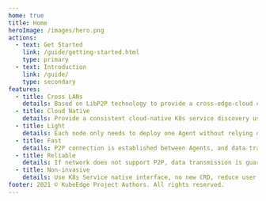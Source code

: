 ```yaml
---
home: true
title: Home
heroImage: /images/hero.png
actions:
  - text: Get Started
    link: /guide/getting-started.html
    type: primary
  - text: Introduction
    link: /guide/
    type: secondary
features:
  - title: Cross LANs
    details: Based on LibP2P technology to provide a cross-edge-cloud communication between apps.
  - title: Cloud Native
    details: Provide a consistent cloud-native K8s service discovery usage.
  - title: Light
    details: Each node only needs to deploy one Agent without relying on any K8s components.
  - title: Fast
    details: P2P connection is established between Agents, and data transmission does not need to be relayed.
  - title: Reliable
    details: If network does not support P2P, data transmission is guaranteed through Server relay.
  - title: Non-invasive
    details: Use K8s Service native interface, no new CRD, reduce user learning and use costs.
footer: 2021 © KubeEdge Project Authors. All rights reserved.
---
```

